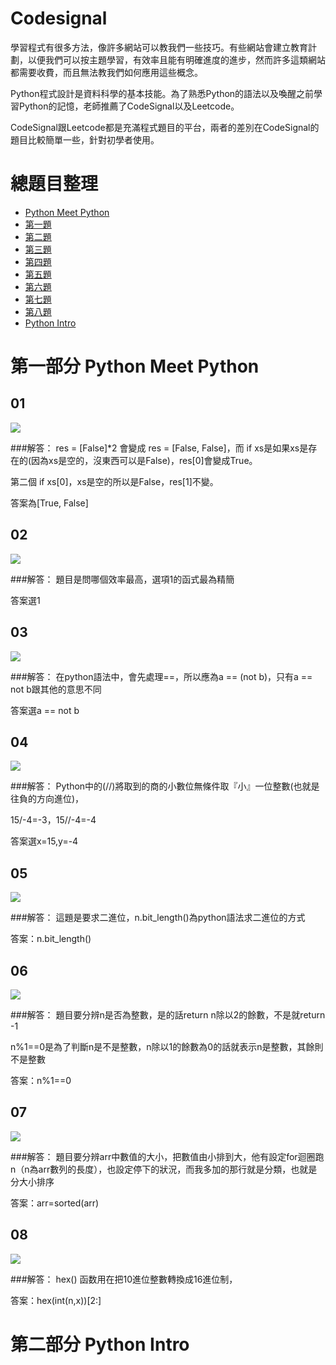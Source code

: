 # Codesignal
學習程式有很多方法，像許多網站可以教我們一些技巧。有些網站會建立教育計劃，以便我們可以按主題學習，有效率且能有明確進度的進步，然而許多這類網站都需要收費，而且無法教我們如何應用這些概念。

Python程式設計是資料科學的基本技能。為了熟悉Python的語法以及喚醒之前學習Python的記憶，老師推薦了CodeSignal以及Leetcode。

CodeSignal跟Leetcode都是充滿程式題目的平台，兩者的差別在CodeSignal的題目比較簡單一些，針對初學者使用。

# 總題目整理
- [Python Meet Python](第一部分-Python-Meet-Python)
- [第一題](01)
- [第二題](02)
- [第三題](03)
- [第四題](04)
- [第五題](05)
- [第六題](06)
- [第七題](07)
- [第八題](08)
- [Python Intro](第二部分-Python-Intro)

# 第一部分 Python Meet Python

## 01
![](/image/)

###解答：
res = [False]*2 會變成 res = [False, False]，而 if xs是如果xs是存在的(因為xs是空的，沒東西可以是False)，res[0]會變成True。

第二個 if xs[0]，xs是空的所以是False，res[1]不變。

答案為[True, False]

## 02

![](/image/)

###解答：
題目是問哪個效率最高，選項1的函式最為精簡

答案選1

## 03

![](/image/)

###解答：
在python語法中，會先處理==，所以應為a == (not b)，只有a == not b跟其他的意思不同

答案選a == not b

## 04

![](/image/)

###解答：
Python中的(//)將取到的商的小數位無條件取『小』一位整數(也就是往負的方向進位)，

15/-4=-3，15//-4=-4

答案選x=15,y=-4

## 05

![](/image/)

###解答：
這題是要求二進位，n.bit_length()為python語法求二進位的方式

答案：n.bit_length()

## 06

![](/image/)

###解答：
題目要分辨n是否為整數，是的話return n除以2的餘數，不是就return -1

n%1==0是為了判斷n是不是整數，n除以1的餘數為0的話就表示n是整數，其餘則不是整數

答案：n%1==0

## 07

![](/image/)

###解答：
題目要分辨arr中數值的大小，把數值由小排到大，他有設定for迴圈跑n（n為arr數列的長度），也設定停下的狀況，而我多加的那行就是分類，也就是分大小排序

答案：arr=sorted(arr)

## 08

![](/image/)

###解答：
hex() 函数用在把10進位整數轉換成16進位制，

答案：hex(int(n,x))[2:]

# 第二部分 Python Intro
